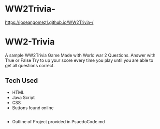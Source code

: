 # WW2Trivia-
https://joseangomez1.github.io/WW2Trivia-/
# WW2-Trivia
A sample WW2Trivia Game Made with World war 2 Questions. Answer with True or False
Try to up your score every time you play until you are able to get all questions correct.
## Tech Used 
- HTML
- Java Script
- CSS
- Buttons found online 
##
- Outline of Project provided in PsuedoCode.md

